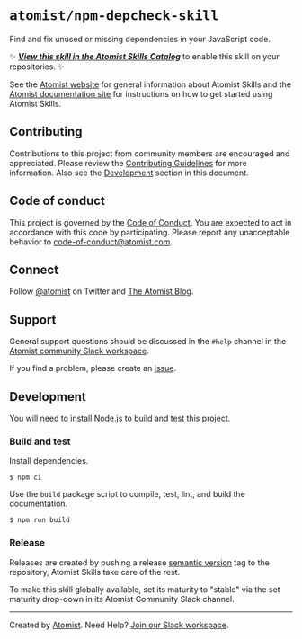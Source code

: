 # `atomist/npm-depcheck-skill`

Find and fix unused or missing dependencies in your JavaScript code.

:sparkles: [_**View this skill in the Atomist Skills Catalog**_][atomist-skill]
to enable this skill on your repositories. :sparkles:

See the [Atomist website][atomist] for general information about Atomist Skills
and the [Atomist documentation site][atomist-doc] for instructions on how to get
started using Atomist Skills.

[atomist-skill]:
    https://go.atomist.com/catalog/skills/atomist/npm-depcheck-skill
    "Atomist Skills Catalog - Automate All Your Software Tasks"
[atomist-doc]: https://docs.atomist.com/ "Atomist Documentation"

## Contributing

Contributions to this project from community members are encouraged and
appreciated. Please review the [Contributing Guidelines](CONTRIBUTING.md) for
more information. Also see the [Development](#development) section in this
document.

## Code of conduct

This project is governed by the [Code of Conduct](CODE_OF_CONDUCT.md). You are
expected to act in accordance with this code by participating. Please report any
unacceptable behavior to code-of-conduct@atomist.com.

## Connect

Follow [@atomist][atomist-twitter] on Twitter and [The Atomist
Blog][atomist-blog].

[atomist-twitter]: https://twitter.com/atomist "Atomist on Twitter"
[atomist-blog]: https://blog.atomist.com/ "The Atomist Blog"

## Support

General support questions should be discussed in the `#help` channel in the
[Atomist community Slack workspace][slack].

If you find a problem, please create an [issue](../../issues).

## Development

You will need to install [Node.js][node] to build and test this project.

[node]: https://nodejs.org/ "Node.js"

### Build and test

Install dependencies.

```
$ npm ci
```

Use the `build` package script to compile, test, lint, and build the
documentation.

```
$ npm run build
```

### Release

Releases are created by pushing a release [semantic version][semver] tag to the
repository, Atomist Skills take care of the rest.

To make this skill globally available, set its maturity to "stable" via the set
maturity drop-down in its Atomist Community Slack channel.

[semver]: https://semver.org/ "Semantic Version"

---

Created by [Atomist][atomist]. Need Help? [Join our Slack workspace][slack].

[atomist]: https://atomist.com/ "Atomist - Automate All the Software Things"
[slack]: https://join.atomist.com/ "Atomist Community Slack"
